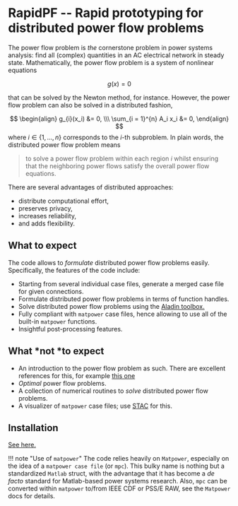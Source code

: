 # RapidPF -- Rapid prototyping for distributed power flow problems

The power flow problem is *the* cornerstone problem in power systems analysis: find all (complex) quantities in an AC electrical network in steady state.
Mathematically, the power flow problem is a system of nonlinear equations

$$g(x) = 0$$

that can be solved by the Newton method, for instance.
However, the power flow problem can also be solved in a distributed fashion,

$$
\begin{align}
g_{i}(x_i) &= 0, \\\
\sum_{i = 1}^{n} A_i x_i &= 0,
\end{align}
$$
where $i \in \{ 1, \dots, n\}$ corresponds to the $i$-th subproblem.
In plain words, the distributed power flow problem means

> to solve a power flow problem within each region $i$ whilst ensuring that the neighboring power flows satisfy the overall power flow equations.

There are several advantages of distributed approaches:

- distribute computational effort,
- preserves privacy,
- increases reliability,
- and adds flexibility.

## What to expect
The code allows to *formulate* distributed power flow problems easily.
Specifically, the features of the code include:

- Starting from several individual case files, generate a merged case file for given connections.
- Formulate distributed power flow problems in terms of function handles.
- Solve distributed power flow problems using the [Aladin toolbox.](https://github.com/alexe15/ALADIN.m)
- Fully compliant with `matpower` case files, hence allowing to use all of the built-in `matpower` functions.
- Insightful post-processing features.

## What *not *to expect

- An introduction to the power flow problem as such. There are excellent references for this, for example [this one](https://www.tandfonline.com/doi/full/10.1080/0740817X.2016.1189626?casa_token=PcNIfyUVkpEAAAAA%3Auyjxp1a-UdKfMpngiDeV6V5zfxy-H1j8ZNc60XAujhsq4lO7w_O-qst2Idu3nnf0PasCrvMx9Ae00ic)
- *Optimal* power flow problems.
- A collection of numerical routines to *solve* distributed power flow problems.
- A visualizer of `matpower` case files; use [STAC](https://immersive.erc.monash.edu/STAC/) for this.

## Installation

[See here.](installation.md)

!!! note "Use of `matpower`"
    The code relies heavily on `Matpower`, especially on the idea of a `matpower case file` (or `mpc`).
    This bulky name is nothing but a standardized `Matlab` struct, with the advantage that it has become a *de facto* standard for Matlab-based power systems research.
    Also, `mpc` can be converted within `matpower` to/from IEEE CDF or PSS/E RAW, see the `Matpower` docs for details.

